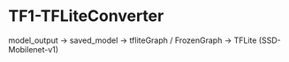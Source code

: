 # TF1-TFLiteConverter
model_output -> saved_model -> tfliteGraph / FrozenGraph -> TFLite (SSD-Mobilenet-v1)
